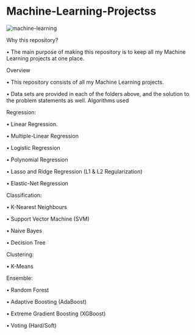 # Machine-Learning-Projectss

![machine-learning](https://user-images.githubusercontent.com/58104706/93015066-d6de0300-f5d3-11ea-9e62-7dd508e6f15e.png)


Why this repository?


• The main purpose of making this repository is to keep all my Machine Learning projects at one place.


Overview

• This repository consists of all my Machine Learning projects.

• Data sets are provided in each of the folders above, and the solution to the problem statements as well. Algorithms used

Regression:

• Linear Regression.

• Multiple-Linear Regression

• Logistic Regression

• Polynomial Regression

• Lasso and Ridge Regression (L1 & L2 Regularization)

• Elastic-Net Regression

Classification:

• K-Nearest Neighbours

• Support Vector Machine (SVM)

• Naive Bayes

• Decision Tree

Clustering:

• K-Means

Ensemble:

• Random Forest

• Adaptive Boosting (AdaBoost)

• Extreme Gradient Boosting (XGBoost)

• Voting (Hard/Soft)

